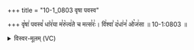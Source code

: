 +++
title = "10-1_0803 वृषा पवस्व"

+++
वृ꣡षा꣢ पवस्व꣣ धा꣡र꣢या म꣣रु꣡त्व꣢ते च मत्स꣣रः꣢। वि꣢श्वा꣣ द꣡धा꣢न꣣ ओ꣡ज꣢सा ॥ 10-1:0803 ॥

<details><summary>विस्वर-मूलम् (VC)</summary>

वृषा पवस्व धारया मरुत्वते च मत्सरः । विश्वा दधान ओजसा ॥८०३॥
</details>